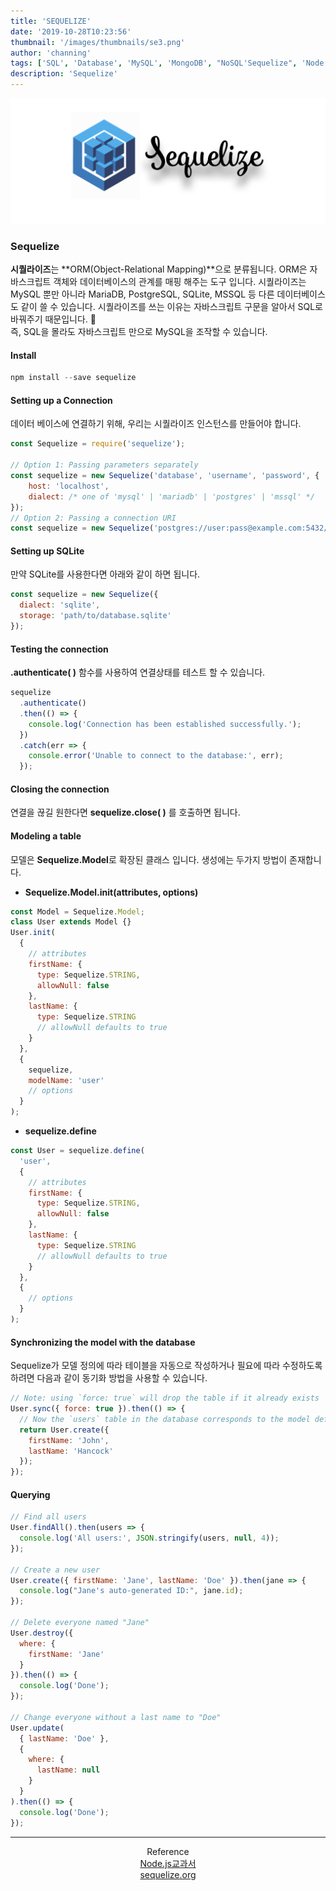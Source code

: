 ```yaml
---
title: 'SEQUELIZE'
date: '2019-10-28T10:23:56'
thumbnail: '/images/thumbnails/se3.png'
author: 'channing'
tags: ['SQL', 'Database', 'MySQL', 'MongoDB', "NoSQL'Sequelize", 'Node.js']
description: 'Sequelize'
---
```


![sequelize](./se3.png)

### Sequelize

**시퀄라이즈**는 **ORM(Object-Relational Mapping)**으로 분류됩니다. ORM은 자바스크립트 객체와 데이터베이스의 관계를 매핑 해주는 도구 입니다.
시퀄라이즈는 MySQL 뿐만 아니라 MariaDB, PostgreSQL, SQLite, MSSQL 등 다른 데이터베이스도 같이 쓸 수 있습니다. 시퀄라이즈를 쓰는 이유는 자바스크립트 구문을 알아서 SQL로 바꿔주기 때문입니다. <br>
즉, SQL을 몰라도 자바스크립트 만으로 MySQL을 조작할 수 있습니다.

#### Install

```js
npm install --save sequelize
```

#### Setting up a Connection

데이터 베이스에 연결하기 위해, 우리는 시퀄라이즈 인스턴스를 만들어야 합니다.

```js
const Sequelize = require('sequelize');

// Option 1: Passing parameters separately
const sequelize = new Sequelize('database', 'username', 'password', {
    host: 'localhost',
    dialect: /* one of 'mysql' | 'mariadb' | 'postgres' | 'mssql' */
});
// Option 2: Passing a connection URI
const sequelize = new Sequelize('postgres://user:pass@example.com:5432/dbname');

```

#### Setting up SQLite

만약 SQLite를 사용한다면 아래와 같이 하면 됩니다.

```js
const sequelize = new Sequelize({
  dialect: 'sqlite',
  storage: 'path/to/database.sqlite'
});
```

#### Testing the connection

**.authenticate( )** 함수를 사용하여 연결상태를 테스트 할 수 있습니다.

```js
sequelize
  .authenticate()
  .then(() => {
    console.log('Connection has been established successfully.');
  })
  .catch(err => {
    console.error('Unable to connect to the database:', err);
  });
```

#### Closing the connection

연결을 끊길 원한다면 **sequelize.close( )** 를 호출하면 됩니다.

#### Modeling a table

모델은 **Sequelize.Model**로 확장된 클래스 입니다. 생성에는 두가지 방법이 존재합니다.

- **Sequelize.Model.init(attributes, options)**

```js
const Model = Sequelize.Model;
class User extends Model {}
User.init(
  {
    // attributes
    firstName: {
      type: Sequelize.STRING,
      allowNull: false
    },
    lastName: {
      type: Sequelize.STRING
      // allowNull defaults to true
    }
  },
  {
    sequelize,
    modelName: 'user'
    // options
  }
);
```

- **sequelize.define**

```js
const User = sequelize.define(
  'user',
  {
    // attributes
    firstName: {
      type: Sequelize.STRING,
      allowNull: false
    },
    lastName: {
      type: Sequelize.STRING
      // allowNull defaults to true
    }
  },
  {
    // options
  }
);
```

#### Synchronizing the model with the database

Sequelize가 모델 정의에 따라 테이블을 자동으로 작성하거나 필요에 따라 수정하도록 하려면 다음과 같이 동기화 방법을 사용할 수 있습니다.

```js
// Note: using `force: true` will drop the table if it already exists
User.sync({ force: true }).then(() => {
  // Now the `users` table in the database corresponds to the model definition
  return User.create({
    firstName: 'John',
    lastName: 'Hancock'
  });
});
```

#### Querying

```js
// Find all users
User.findAll().then(users => {
  console.log('All users:', JSON.stringify(users, null, 4));
});

// Create a new user
User.create({ firstName: 'Jane', lastName: 'Doe' }).then(jane => {
  console.log("Jane's auto-generated ID:", jane.id);
});

// Delete everyone named "Jane"
User.destroy({
  where: {
    firstName: 'Jane'
  }
}).then(() => {
  console.log('Done');
});

// Change everyone without a last name to "Doe"
User.update(
  { lastName: 'Doe' },
  {
    where: {
      lastName: null
    }
  }
).then(() => {
  console.log('Done');
});
```

<hr />
<center>

Reference <br>
[Node.js교과서](https://kyobobook.co.kr/product/detailViewKor.laf?mallGb=KOR&ejkGb=KOR&barcode=9791160505221&orderClick=LA6)<br>
[sequelize.org](https://sequelize.org/v5/manual/getting-started.html)

</center>
